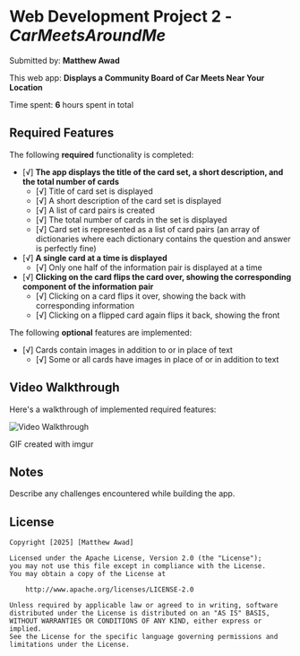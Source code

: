 # Web Development Project 2 - *CarMeetsAroundMe*

Submitted by: **Matthew Awad**

This web app: **Displays a Community Board of Car Meets Near Your Location**

Time spent: **6** hours spent in total

## Required Features

The following **required** functionality is completed:


- [√] **The app displays the title of the card set, a short description, and the total number of cards**
  - [√] Title of card set is displayed 
  - [√] A short description of the card set is displayed 
  - [√] A list of card pairs is created
  - [√] The total number of cards in the set is displayed 
  - [√] Card set is represented as a list of card pairs (an array of dictionaries where each dictionary contains the question and answer is perfectly fine)
- [√] **A single card at a time is displayed**
  - [√] Only one half of the information pair is displayed at a time
- [√] **Clicking on the card flips the card over, showing the corresponding component of the information pair**
  - [√] Clicking on a card flips it over, showing the back with corresponding information 
  - [√] Clicking on a flipped card again flips it back, showing the front

The following **optional** features are implemented:

- [√] Cards contain images in addition to or in place of text
  - [√] Some or all cards have images in place of or in addition to text


## Video Walkthrough

Here's a walkthrough of implemented required features:

<img src='videowalkthrough.gif' title='Video Walkthrough' alt='Video Walkthrough' />

GIF created with imgur

## Notes

Describe any challenges encountered while building the app.

## License

    Copyright [2025] [Matthew Awad]

    Licensed under the Apache License, Version 2.0 (the "License");
    you may not use this file except in compliance with the License.
    You may obtain a copy of the License at

        http://www.apache.org/licenses/LICENSE-2.0

    Unless required by applicable law or agreed to in writing, software
    distributed under the License is distributed on an "AS IS" BASIS,
    WITHOUT WARRANTIES OR CONDITIONS OF ANY KIND, either express or implied.
    See the License for the specific language governing permissions and
    limitations under the License.
